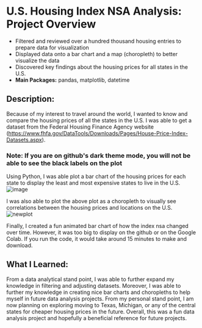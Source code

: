 # U.S. Housing Index NSA Analysis: Project Overview
* Filtered and reviewed over a hundred thousand housing entries to prepare
data for visualization
* Displayed data onto a bar chart and a map (choropleth) to better visualize
the data
* Discovered key findings about the housing prices for all states in the U.S.
* **Main Packages:** pandas, matplotlib, datetime


## Description:
Because of my interest to travel around the world, I wanted to know and compare the housing prices of all the states in the U.S. I was able to get a dataset from the Federal Housing Finance Agency website (https://www.fhfa.gov/DataTools/Downloads/Pages/House-Price-Index-Datasets.aspx). 

### Note: If you are on github's dark theme mode, you will not be able to see the black labels on the plot

Using Python, I was able plot a bar chart of the housing prices for each state to display the least and most expensive states to live in the U.S.
![image](https://user-images.githubusercontent.com/43764400/147300499-2792d67e-9a8c-4309-ab9c-c159c41f1417.png)

I was also able to plot the above plot as a choropleth to visually see correlations between the housing prices and locations on the U.S.
![newplot](https://user-images.githubusercontent.com/43764400/147300519-3191a742-5bd6-4b61-8106-e367dce76ecd.png)

Finally, I created a fun animated bar chart of how the index nsa changed over time. However, it was too big to display on the github or on the Google Colab. If you run the code, it would take around 15 minutes to make and download. 


## What I Learned:
From a data analytical stand point, I was able to further expand my knowledge in filtering and adjusting datasets. Moreover, I was able to further my knowledge in creating nice bar charts and choropleths to help myself in future data analysis projects. From my personal stand point, I am now planning on exploring moving to Texas, Michigan, or any of the central states for cheaper housing prices in the future. Overall, this was a fun data analysis project and hopefully a beneficial reference for future projects.
